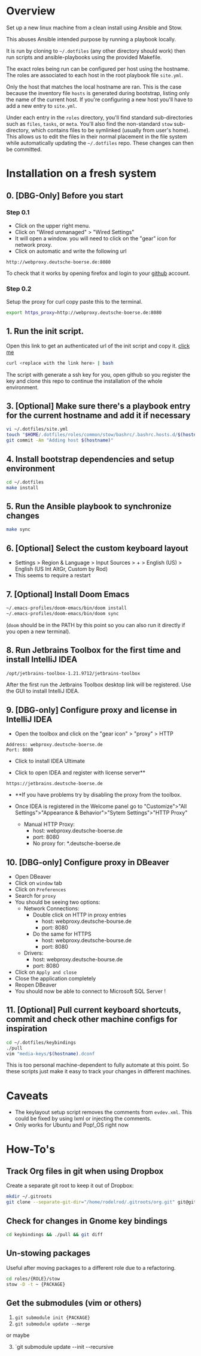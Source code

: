 # Overview

Set up a new linux machine from a clean install using Ansible and Stow.

This abuses Ansible intended purpose by running a playbook locally.

It is run by cloning to `~/.dotfiles` (any other directory should work) then run scripts and ansible-playbooks using the provided Makefile.

The exact roles being run can be configured per host using the hostname. The roles are associated to each host in the root playbook file `site.yml`.

Only the host that matches the local hostname are ran. This is the case because the inventory file `hosts` is generated during bootstrap, listing only the name of the current host. If you're configuring a new host you'll have to add a new entry to `site.yml`.

Under each entry in the `roles` directory, you'll find standard sub-directories such as `files`, `tasks`, or `meta`. You'll also find the non-standard `stow` sub-directory, which contains files to be symlinked (usually from user's home). This allows us to edit the files in their normal placement in the file system while automatically updating the `~/.dotfiles` repo. These changes can then be committed.

# Installation on a fresh system

## 0. [DBG-Only] Before you start

### Step 0.1
- Click on the upper right menu.
- Click on "Wired unmanaged" > "Wired Settings"
- It will open a window. you will need to click on the "gear" icon for network proxy.
- Click on automatic and write the following url 

```
http://webproxy.deutsche-boerse.de:8080
```

To check that it works by opening firefox and login to your [github](https://github.com) account.

### Step 0.2

Setup the proxy for curl copy paste this to the terminal.

```sh
export https_proxy=http://webproxy.deutsche-boerse.de:8080
```

## 1. Run the init script.

Open this link to get an authenticated url of the init script and copy it. [click me](https://github.com/rodelrod/dotfiles/raw/master/bin/init.sh)


```sh
curl <replace with the link here> | bash
```

The script with generate a ssh key for you, open github so you register the key and clone this repo to continue the installation of the whole environment.

## 3. [Optional] Make sure there's a playbook entry for the current hostname and add it if necessary

```sh
vi ~/.dotfiles/site.yml
touch "$HOME/.dotfiles/roles/common/stow/bashrc/.bashrc.hosts.d/$(hostname).bashrc"
git commit -Am "Adding host $(hostname)"
```

## 4. Install bootstrap dependencies and setup environment

```sh
cd ~/.dotfiles
make install
```

## 5. Run the Ansible playbook to synchronize changes

```sh
make sync
```

## 6. [Optional] Select the custom keyboard layout

- Settings > Region & Language > Input Sources > + > English (US) > English (US Int AltGr, Custom by Rod)
- This seems to require a restart

## 7. [Optional] Install Doom Emacs

```sh
~/.emacs-profiles/doom-emacs/bin/doom install
~/.emacs-profiles/doom-emacs/bin/doom sync
```

(`doom` should be in the PATH by this point so you can also run it directly if
you open a new terminal).

## 8. Run Jetbrains Toolbox for the first time and install IntelliJ IDEA

```sh
/opt/jetbrains-toolbox-1.21.9712/jetbrains-toolbox
```

After the first run the Jetbrains Toolbox desktop link will be registered. Use the GUI to install IntelliJ IDEA.


## 9. [DBG-only] Configure proxy and license in IntelliJ IDEA

- Open the toolbox and click on the "gear icon" > "proxy" > HTTP

```
Address: webproxy.deutsche-boerse.de
Port: 8080  
```

- Click to install IDEA Ultimate

- Click to open IDEA and register with license server**

```
https://jetbrains.deutsche-boerse.de
```

- **If you have problems try by disabling the proxy from the toolbox.

- Once IDEA is registered in the Welcome panel go to "Customize">"All Settings">"Appearance & Behavior">"Sytem Settings">"HTTP Proxy"
  - Manual HTTP Proxy:
    - host: webproxy.deutsche-boerse.de
    - port: 8080
    - No proxy for: \*.deutsche-boerse.de

## 10. [DBG-only] Configure proxy in DBeaver

- Open DBeaver
- Click on `window` tab
- Click on `Preferences`
- Search for `proxy`
- You should be seeing two options:
  - Network Connections:
    - Double click on HTTP in proxy entries
      - host: webproxy.deutsche-bourse.de
      - port: 8080
    - Do the same for HTTPS
      - host: webproxy.deutsche-bourse.de
      - port: 8080
  - Drivers:
    - host: webproxy.deutsche-bourse.de
    - port: 8080
- Click on `Apply and close`
- Close the application completely
- Reopen DBeaver
- You should now be able to connect to Microsoft SQL Server !

## 11. [Optional] Pull current keyboard shortcuts, commit and check other machine configs for inspiration

```sh
cd ~/.dotfiles/keybindings
./pull
vim "media-keys/$(hostname).dconf
```

This is too personal machine-dependent to fully automate at this point. So
these scripts just make it easy to track your changes in different machines.

# Caveats

- The keylayout setup script removes the comments from `evdev.xml`. This could be fixed by using lxml or injecting the comments.
- Only works for Ubuntu and Pop!\_OS right now

# How-To's

## Track Org files in git when using Dropbox

Create a separate git root to keep it out of Dropbox:

```sh
mkdir ~/.gitroots
git clone --separate-git-dir="/home/rodelrod/.gitroots/org.git" git@gitlab.com:rodelrod/org.git ~/Dropbox/Org
```

## Check for changes in Gnome key bindings

```sh
cd keybindings && ./pull && git diff
```

## Un-stowing packages

Useful after moving packages to a different role due to a refactoring.

```sh
cd roles/{ROLE}/stow
stow -D -t ~ {PACKAGE}
```

## Get the submodules (vim or others)

1. `git submodule init {PACKAGE}`
2. `git submodule update --merge`

or maybe

3. `git submodule update --init --recursive
